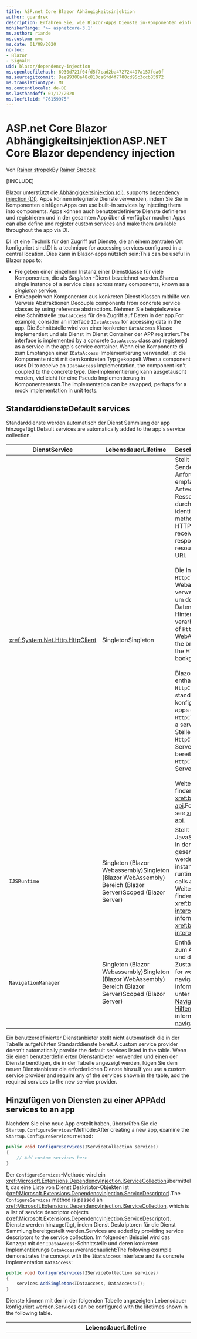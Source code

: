 ```yaml
---
title: ASP.net Core Blazor Abhängigkeitsinjektion
author: guardrex
description: Erfahren Sie, wie Blazor-Apps Dienste in-Komponenten einfügen können.
monikerRange: '>= aspnetcore-3.1'
ms.author: riande
ms.custom: mvc
ms.date: 01/08/2020
no-loc:
- Blazor
- SignalR
uid: blazor/dependency-injection
ms.openlocfilehash: 6930d721f04fd5f7cad2ba472724497a157fda0f
ms.sourcegitcommit: 9ee99300a48c810ca6fd4f7700cd95c3ccb85972
ms.translationtype: MT
ms.contentlocale: de-DE
ms.lasthandoff: 01/17/2020
ms.locfileid: "76159975"
---
```

# <a name="aspnet-core-opno-locblazor-dependency-injection"></a><span data-ttu-id="5dd43-103">ASP.net Core Blazor Abhängigkeitsinjektion</span><span class="sxs-lookup"><span data-stu-id="5dd43-103">ASP.NET Core Blazor dependency injection</span></span>

<span data-ttu-id="5dd43-104">Von [Rainer stropek](https://www.timecockpit.com)</span><span class="sxs-lookup"><span data-stu-id="5dd43-104">By [Rainer Stropek](https://www.timecockpit.com)</span></span>

[!INCLUDE[](~/includes/blazorwasm-preview-notice.md)]

Blazor<span data-ttu-id="5dd43-105"> unterstützt die [Abhängigkeitsinjektion (di)](xref:fundamentals/dependency-injection).</span><span class="sxs-lookup"><span data-stu-id="5dd43-105"> supports [dependency injection (DI)](xref:fundamentals/dependency-injection).</span></span> <span data-ttu-id="5dd43-106">Apps können integrierte Dienste verwenden, indem Sie Sie in Komponenten einfügen.</span><span class="sxs-lookup"><span data-stu-id="5dd43-106">Apps can use built-in services by injecting them into components.</span></span> <span data-ttu-id="5dd43-107">Apps können auch benutzerdefinierte Dienste definieren und registrieren und in der gesamten App über di verfügbar machen.</span><span class="sxs-lookup"><span data-stu-id="5dd43-107">Apps can also define and register custom services and make them available throughout the app via DI.</span></span>

<span data-ttu-id="5dd43-108">DI ist eine Technik für den Zugriff auf Dienste, die an einem zentralen Ort konfiguriert sind.</span><span class="sxs-lookup"><span data-stu-id="5dd43-108">DI is a technique for accessing services configured in a central location.</span></span> <span data-ttu-id="5dd43-109">Dies kann in Blazor-apps nützlich sein:</span><span class="sxs-lookup"><span data-stu-id="5dd43-109">This can be useful in Blazor apps to:</span></span>

* <span data-ttu-id="5dd43-110">Freigeben einer einzelnen Instanz einer Dienstklasse für viele Komponenten, die als *Singleton* -Dienst bezeichnet werden.</span><span class="sxs-lookup"><span data-stu-id="5dd43-110">Share a single instance of a service class across many components, known as a *singleton* service.</span></span>
* <span data-ttu-id="5dd43-111">Entkoppeln von Komponenten aus konkreten Dienst Klassen mithilfe von Verweis Abstraktionen.</span><span class="sxs-lookup"><span data-stu-id="5dd43-111">Decouple components from concrete service classes by using reference abstractions.</span></span> <span data-ttu-id="5dd43-112">Nehmen Sie beispielsweise eine Schnittstelle `IDataAccess` für den Zugriff auf Daten in der app.</span><span class="sxs-lookup"><span data-stu-id="5dd43-112">For example, consider an interface `IDataAccess` for accessing data in the app.</span></span> <span data-ttu-id="5dd43-113">Die Schnittstelle wird von einer konkreten `DataAccess` Klasse implementiert und als Dienst im Dienst Container der APP registriert.</span><span class="sxs-lookup"><span data-stu-id="5dd43-113">The interface is implemented by a concrete `DataAccess` class and registered as a service in the app's service container.</span></span> <span data-ttu-id="5dd43-114">Wenn eine Komponente di zum Empfangen einer `IDataAccess`-Implementierung verwendet, ist die Komponente nicht mit dem konkreten Typ gekoppelt.</span><span class="sxs-lookup"><span data-stu-id="5dd43-114">When a component uses DI to receive an `IDataAccess` implementation, the component isn't coupled to the concrete type.</span></span> <span data-ttu-id="5dd43-115">Die-Implementierung kann ausgetauscht werden, vielleicht für eine Pseudo Implementierung in Komponententests.</span><span class="sxs-lookup"><span data-stu-id="5dd43-115">The implementation can be swapped, perhaps for a mock implementation in unit tests.</span></span>

## <a name="default-services"></a><span data-ttu-id="5dd43-116">Standarddienste</span><span class="sxs-lookup"><span data-stu-id="5dd43-116">Default services</span></span>

<span data-ttu-id="5dd43-117">Standarddienste werden automatisch der Dienst Sammlung der app hinzugefügt.</span><span class="sxs-lookup"><span data-stu-id="5dd43-117">Default services are automatically added to the app's service collection.</span></span>

| <span data-ttu-id="5dd43-118">Dienst</span><span class="sxs-lookup"><span data-stu-id="5dd43-118">Service</span></span> | <span data-ttu-id="5dd43-119">Lebensdauer</span><span class="sxs-lookup"><span data-stu-id="5dd43-119">Lifetime</span></span> | <span data-ttu-id="5dd43-120">Beschreibung</span><span class="sxs-lookup"><span data-stu-id="5dd43-120">Description</span></span> |
| ------- | -------- | ----------- |
| <xref:System.Net.Http.HttpClient> | <span data-ttu-id="5dd43-121">Singleton</span><span class="sxs-lookup"><span data-stu-id="5dd43-121">Singleton</span></span> | <span data-ttu-id="5dd43-122">Stellt Methoden zum Senden von HTTP-Anforderungen und empfangen von HTTP-Antworten aus einer Ressource bereit, die durch einen URI identifiziert wird</span><span class="sxs-lookup"><span data-stu-id="5dd43-122">Provides methods for sending HTTP requests and receiving HTTP responses from a resource identified by a URI.</span></span><br><br><span data-ttu-id="5dd43-123">Die Instanz von `HttpClient` in einer Blazor Webassembly-App verwendet den Browser, um den HTTP-Datenverkehr im Hintergrund zu verarbeiten.</span><span class="sxs-lookup"><span data-stu-id="5dd43-123">The instance of `HttpClient` in a Blazor WebAssembly app uses the browser for handling the HTTP traffic in the background.</span></span><br><br>Blazor<span data-ttu-id="5dd43-124"> Server-Apps enthalten keine `HttpClient`, die standardmäßig als Dienst konfiguriert sind.</span><span class="sxs-lookup"><span data-stu-id="5dd43-124"> Server apps don't include an `HttpClient` configured as a service by default.</span></span> <span data-ttu-id="5dd43-125">Stellen Sie eine `HttpClient` für eine Blazor Server-App bereit.</span><span class="sxs-lookup"><span data-stu-id="5dd43-125">Provide an `HttpClient` to a Blazor Server app.</span></span><br><br><span data-ttu-id="5dd43-126">Weitere Informationen finden Sie unter <xref:blazor/call-web-api>.</span><span class="sxs-lookup"><span data-stu-id="5dd43-126">For more information, see <xref:blazor/call-web-api>.</span></span> |
| `IJSRuntime` | <span data-ttu-id="5dd43-127">Singleton (Blazor Webassembly)</span><span class="sxs-lookup"><span data-stu-id="5dd43-127">Singleton (Blazor WebAssembly)</span></span><br><span data-ttu-id="5dd43-128">Bereich (Blazor Server)</span><span class="sxs-lookup"><span data-stu-id="5dd43-128">Scoped (Blazor Server)</span></span> | <span data-ttu-id="5dd43-129">Stellt eine Instanz einer JavaScript-Laufzeit dar, in der JavaScript-Aufrufe gesendet werden.</span><span class="sxs-lookup"><span data-stu-id="5dd43-129">Represents an instance of a JavaScript runtime where JavaScript calls are dispatched.</span></span> <span data-ttu-id="5dd43-130">Weitere Informationen finden Sie unter <xref:blazor/javascript-interop>.</span><span class="sxs-lookup"><span data-stu-id="5dd43-130">For more information, see <xref:blazor/javascript-interop>.</span></span> |
| `NavigationManager` | <span data-ttu-id="5dd43-131">Singleton (Blazor Webassembly)</span><span class="sxs-lookup"><span data-stu-id="5dd43-131">Singleton (Blazor WebAssembly)</span></span><br><span data-ttu-id="5dd43-132">Bereich (Blazor Server)</span><span class="sxs-lookup"><span data-stu-id="5dd43-132">Scoped (Blazor Server)</span></span> | <span data-ttu-id="5dd43-133">Enthält Hilfsprogramme zum Arbeiten mit URIs und dem Navigations Zustand.</span><span class="sxs-lookup"><span data-stu-id="5dd43-133">Contains helpers for working with URIs and navigation state.</span></span> <span data-ttu-id="5dd43-134">Weitere Informationen finden Sie unter [URI-und Navigations Zustands Hilfen](xref:blazor/routing#uri-and-navigation-state-helpers).</span><span class="sxs-lookup"><span data-stu-id="5dd43-134">For more information, see [URI and navigation state helpers](xref:blazor/routing#uri-and-navigation-state-helpers).</span></span> |

<span data-ttu-id="5dd43-135">Ein benutzerdefinierter Dienstanbieter stellt nicht automatisch die in der Tabelle aufgeführten Standarddienste bereit.</span><span class="sxs-lookup"><span data-stu-id="5dd43-135">A custom service provider doesn't automatically provide the default services listed in the table.</span></span> <span data-ttu-id="5dd43-136">Wenn Sie einen benutzerdefinierten Dienstanbieter verwenden und einen der Dienste benötigen, die in der Tabelle angezeigt werden, fügen Sie dem neuen Dienstanbieter die erforderlichen Dienste hinzu.</span><span class="sxs-lookup"><span data-stu-id="5dd43-136">If you use a custom service provider and require any of the services shown in the table, add the required services to the new service provider.</span></span>

## <a name="add-services-to-an-app"></a><span data-ttu-id="5dd43-137">Hinzufügen von Diensten zu einer APP</span><span class="sxs-lookup"><span data-stu-id="5dd43-137">Add services to an app</span></span>

<span data-ttu-id="5dd43-138">Nachdem Sie eine neue App erstellt haben, überprüfen Sie die `Startup.ConfigureServices`-Methode:</span><span class="sxs-lookup"><span data-stu-id="5dd43-138">After creating a new app, examine the `Startup.ConfigureServices` method:</span></span>

```csharp
public void ConfigureServices(IServiceCollection services)
{
    // Add custom services here
}
```

<span data-ttu-id="5dd43-139">Der `ConfigureServices`-Methode wird ein <xref:Microsoft.Extensions.DependencyInjection.IServiceCollection>übermittelt, das eine Liste von Dienst Deskriptor-Objekten ist (<xref:Microsoft.Extensions.DependencyInjection.ServiceDescriptor>).</span><span class="sxs-lookup"><span data-stu-id="5dd43-139">The `ConfigureServices` method is passed an <xref:Microsoft.Extensions.DependencyInjection.IServiceCollection>, which is a list of service descriptor objects (<xref:Microsoft.Extensions.DependencyInjection.ServiceDescriptor>).</span></span> <span data-ttu-id="5dd43-140">Dienste werden hinzugefügt, indem Dienst Deskriptoren für die Dienst Sammlung bereitgestellt werden.</span><span class="sxs-lookup"><span data-stu-id="5dd43-140">Services are added by providing service descriptors to the service collection.</span></span> <span data-ttu-id="5dd43-141">Im folgenden Beispiel wird das Konzept mit der `IDataAccess`-Schnittstelle und deren konkreten Implementierungs `DataAccess`veranschaulicht:</span><span class="sxs-lookup"><span data-stu-id="5dd43-141">The following example demonstrates the concept with the `IDataAccess` interface and its concrete implementation `DataAccess`:</span></span>

```csharp
public void ConfigureServices(IServiceCollection services)
{
    services.AddSingleton<IDataAccess, DataAccess>();
}
```

<span data-ttu-id="5dd43-142">Dienste können mit der in der folgenden Tabelle angezeigten Lebensdauer konfiguriert werden.</span><span class="sxs-lookup"><span data-stu-id="5dd43-142">Services can be configured with the lifetimes shown in the following table.</span></span>

| <span data-ttu-id="5dd43-143">Lebensdauer</span><span class="sxs-lookup"><span data-stu-id="5dd43-143">Lifetime</span></span> | <span data-ttu-id="5dd43-144">Beschreibung</span><span class="sxs-lookup"><span data-stu-id="5dd43-144">Description</span></span> |
| -------- | ----------- |
| <xref:Microsoft.Extensions.DependencyInjection.ServiceDescriptor.Scoped*> | Blazor<span data-ttu-id="5dd43-145"> Webassembly-apps verfügen derzeit nicht über ein Konzept von di-Bereichen.</span><span class="sxs-lookup"><span data-stu-id="5dd43-145"> WebAssembly apps don't currently have a concept of DI scopes.</span></span> <span data-ttu-id="5dd43-146">`Scoped`registrierte Dienste Verhalten sich wie `Singleton` Dienste.</span><span class="sxs-lookup"><span data-stu-id="5dd43-146">`Scoped`-registered services behave like `Singleton` services.</span></span> <span data-ttu-id="5dd43-147">Das Blazor Server-Hostingmodell unterstützt jedoch die `Scoped` Lebensdauer.</span><span class="sxs-lookup"><span data-stu-id="5dd43-147">However, the Blazor Server hosting model supports the `Scoped` lifetime.</span></span> <span data-ttu-id="5dd43-148">In Blazor Server-Apps ist eine Bereichs bezogene Dienst Registrierung auf die *Verbindung*beschränkt.</span><span class="sxs-lookup"><span data-stu-id="5dd43-148">In Blazor Server apps, a scoped service registration is scoped to the *connection*.</span></span> <span data-ttu-id="5dd43-149">Aus diesem Grund wird die Verwendung von Bereichs bezogenen Diensten für Dienste bevorzugt, die auf den aktuellen Benutzer beschränkt werden sollten, auch wenn die aktuelle Absicht ist, die Client seitige Ausführung im Browser auszuführen.</span><span class="sxs-lookup"><span data-stu-id="5dd43-149">For this reason, using scoped services is preferred for services that should be scoped to the current user, even if the current intent is to run client-side in the browser.</span></span> |
| <xref:Microsoft.Extensions.DependencyInjection.ServiceDescriptor.Singleton*> | <span data-ttu-id="5dd43-150">DI erstellt eine *einzelne Instanz* des Dienstanbieter.</span><span class="sxs-lookup"><span data-stu-id="5dd43-150">DI creates a *single instance* of the service.</span></span> <span data-ttu-id="5dd43-151">Alle Komponenten, die einen `Singleton` Dienst erfordern, erhalten eine Instanz desselben diensdienstanbieter.</span><span class="sxs-lookup"><span data-stu-id="5dd43-151">All components requiring a `Singleton` service receive an instance of the same service.</span></span> |
| <xref:Microsoft.Extensions.DependencyInjection.ServiceDescriptor.Transient*> | <span data-ttu-id="5dd43-152">Wenn eine Komponente eine Instanz eines `Transient` Dienstanbieter aus dem Dienst Container erhält, empfängt Sie eine *neue Instanz* des Dienstanbieter.</span><span class="sxs-lookup"><span data-stu-id="5dd43-152">Whenever a component obtains an instance of a `Transient` service from the service container, it receives a *new instance* of the service.</span></span> |

<span data-ttu-id="5dd43-153">Das di-System basiert auf dem System System in ASP.net Core.</span><span class="sxs-lookup"><span data-stu-id="5dd43-153">The DI system is based on the DI system in ASP.NET Core.</span></span> <span data-ttu-id="5dd43-154">Weitere Informationen finden Sie unter <xref:fundamentals/dependency-injection>.</span><span class="sxs-lookup"><span data-stu-id="5dd43-154">For more information, see <xref:fundamentals/dependency-injection>.</span></span>

## <a name="request-a-service-in-a-component"></a><span data-ttu-id="5dd43-155">Anfordern eines Dienstanbieter in einer Komponente</span><span class="sxs-lookup"><span data-stu-id="5dd43-155">Request a service in a component</span></span>

<span data-ttu-id="5dd43-156">Nachdem die Dienste der Dienst Auflistung hinzugefügt wurden, fügen Sie die Dienste mithilfe des [\@](xref:mvc/views/razor#inject) Razor-Direktive in die Komponenten ein.</span><span class="sxs-lookup"><span data-stu-id="5dd43-156">After services are added to the service collection, inject the services into the components using the [\@inject](xref:mvc/views/razor#inject) Razor directive.</span></span> <span data-ttu-id="5dd43-157">`@inject` verfügt über zwei Parameter:</span><span class="sxs-lookup"><span data-stu-id="5dd43-157">`@inject` has two parameters:</span></span>

* <span data-ttu-id="5dd43-158">Geben Sie &ndash; den Typ des einzuschlettenden Dienstanbieter ein.</span><span class="sxs-lookup"><span data-stu-id="5dd43-158">Type &ndash; The type of the service to inject.</span></span>
* <span data-ttu-id="5dd43-159">Eigenschaft &ndash; der Name der Eigenschaft, die den injizierten App-Dienst empfängt.</span><span class="sxs-lookup"><span data-stu-id="5dd43-159">Property &ndash; The name of the property receiving the injected app service.</span></span> <span data-ttu-id="5dd43-160">Die-Eigenschaft erfordert keine manuelle Erstellung.</span><span class="sxs-lookup"><span data-stu-id="5dd43-160">The property doesn't require manual creation.</span></span> <span data-ttu-id="5dd43-161">Der Compiler erstellt die-Eigenschaft.</span><span class="sxs-lookup"><span data-stu-id="5dd43-161">The compiler creates the property.</span></span>

<span data-ttu-id="5dd43-162">Weitere Informationen finden Sie unter <xref:mvc/views/dependency-injection>.</span><span class="sxs-lookup"><span data-stu-id="5dd43-162">For more information, see <xref:mvc/views/dependency-injection>.</span></span>

<span data-ttu-id="5dd43-163">Verwenden Sie mehrere `@inject`-Anweisungen, um unterschiedliche Dienste einzufügen.</span><span class="sxs-lookup"><span data-stu-id="5dd43-163">Use multiple `@inject` statements to inject different services.</span></span>

<span data-ttu-id="5dd43-164">Das folgende Beispiel veranschaulicht die Verwendung von `@inject`.</span><span class="sxs-lookup"><span data-stu-id="5dd43-164">The following example shows how to use `@inject`.</span></span> <span data-ttu-id="5dd43-165">Der Dienst, der `Services.IDataAccess` implementiert, wird in die-Eigenschaften `DataRepository`der Komponente eingefügt.</span><span class="sxs-lookup"><span data-stu-id="5dd43-165">The service implementing `Services.IDataAccess` is injected into the component's property `DataRepository`.</span></span> <span data-ttu-id="5dd43-166">Beachten Sie, dass der Code nur die `IDataAccess` Abstraktion verwendet:</span><span class="sxs-lookup"><span data-stu-id="5dd43-166">Note how the code is only using the `IDataAccess` abstraction:</span></span>

[!code-razor[](dependency-injection/samples_snapshot/3.x/CustomerList.razor?highlight=2-3,23)]

<span data-ttu-id="5dd43-167">Intern verwendet die generierte Eigenschaft (`DataRepository`) das `InjectAttribute`-Attribut.</span><span class="sxs-lookup"><span data-stu-id="5dd43-167">Internally, the generated property (`DataRepository`) uses the `InjectAttribute` attribute.</span></span> <span data-ttu-id="5dd43-168">In der Regel wird dieses Attribut nicht direkt verwendet.</span><span class="sxs-lookup"><span data-stu-id="5dd43-168">Typically, this attribute isn't used directly.</span></span> <span data-ttu-id="5dd43-169">Wenn eine Basisklasse für Komponenten erforderlich ist und eingefügte Eigenschaften auch für die Basisklasse erforderlich sind, fügen Sie die `InjectAttribute`manuell hinzu:</span><span class="sxs-lookup"><span data-stu-id="5dd43-169">If a base class is required for components and injected properties are also required for the base class, manually add the `InjectAttribute`:</span></span>

```csharp
public class ComponentBase : IComponent
{
    // DI works even if using the InjectAttribute in a component's base class.
    [Inject]
    protected IDataAccess DataRepository { get; set; }
    ...
}
```

<span data-ttu-id="5dd43-170">In Komponenten, die von der-Basisklasse abgeleitet sind, ist die `@inject`-Anweisung nicht erforderlich.</span><span class="sxs-lookup"><span data-stu-id="5dd43-170">In components derived from the base class, the `@inject` directive isn't required.</span></span> <span data-ttu-id="5dd43-171">Die `InjectAttribute` der Basisklasse ist ausreichend:</span><span class="sxs-lookup"><span data-stu-id="5dd43-171">The `InjectAttribute` of the base class is sufficient:</span></span>

```razor
@page "/demo"
@inherits ComponentBase

<h1>Demo Component</h1>
```

## <a name="use-di-in-services"></a><span data-ttu-id="5dd43-172">Verwenden von di in Diensten</span><span class="sxs-lookup"><span data-stu-id="5dd43-172">Use DI in services</span></span>

<span data-ttu-id="5dd43-173">Für komplexe Dienste sind möglicherweise zusätzliche Dienste erforderlich.</span><span class="sxs-lookup"><span data-stu-id="5dd43-173">Complex services might require additional services.</span></span> <span data-ttu-id="5dd43-174">Im vorherigen Beispiel ist für `DataAccess` möglicherweise der `HttpClient` Standard Dienst erforderlich.</span><span class="sxs-lookup"><span data-stu-id="5dd43-174">In the prior example, `DataAccess` might require the `HttpClient` default service.</span></span> <span data-ttu-id="5dd43-175">`@inject` (oder das `InjectAttribute`) steht nicht für die Verwendung in-Diensten zur Verfügung.</span><span class="sxs-lookup"><span data-stu-id="5dd43-175">`@inject` (or the `InjectAttribute`) isn't available for use in services.</span></span> <span data-ttu-id="5dd43-176">Stattdessen muss die *Konstruktorinjektion* verwendet werden.</span><span class="sxs-lookup"><span data-stu-id="5dd43-176">*Constructor injection* must be used instead.</span></span> <span data-ttu-id="5dd43-177">Erforderliche Dienste werden durch Hinzufügen von Parametern zum Konstruktor des Diensts hinzugefügt.</span><span class="sxs-lookup"><span data-stu-id="5dd43-177">Required services are added by adding parameters to the service's constructor.</span></span> <span data-ttu-id="5dd43-178">Wenn di den Dienst erstellt, werden die erforderlichen Dienste im Konstruktor erkannt und entsprechend bereitstellt.</span><span class="sxs-lookup"><span data-stu-id="5dd43-178">When DI creates the service, it recognizes the services it requires in the constructor and provides them accordingly.</span></span>

```csharp
public class DataAccess : IDataAccess
{
    // The constructor receives an HttpClient via dependency
    // injection. HttpClient is a default service.
    public DataAccess(HttpClient client)
    {
        ...
    }
}
```

<span data-ttu-id="5dd43-179">Voraussetzungen für die Konstruktorinjektion:</span><span class="sxs-lookup"><span data-stu-id="5dd43-179">Prerequisites for constructor injection:</span></span>

* <span data-ttu-id="5dd43-180">Ein Konstruktor muss vorhanden sein, dessen Argumente von di erfüllt werden können.</span><span class="sxs-lookup"><span data-stu-id="5dd43-180">One constructor must exist whose arguments can all be fulfilled by DI.</span></span> <span data-ttu-id="5dd43-181">Zusätzliche Parameter, die nicht von di abgedeckt werden, sind zulässig, wenn Sie Standardwerte angeben.</span><span class="sxs-lookup"><span data-stu-id="5dd43-181">Additional parameters not covered by DI are allowed if they specify default values.</span></span>
* <span data-ttu-id="5dd43-182">Der anwendbare Konstruktor muss *öffentlich*sein.</span><span class="sxs-lookup"><span data-stu-id="5dd43-182">The applicable constructor must be *public*.</span></span>
* <span data-ttu-id="5dd43-183">Ein anwendbarer Konstruktor muss vorhanden sein.</span><span class="sxs-lookup"><span data-stu-id="5dd43-183">One applicable constructor must exist.</span></span> <span data-ttu-id="5dd43-184">Bei einer Mehrdeutigkeit löst di eine Ausnahme aus.</span><span class="sxs-lookup"><span data-stu-id="5dd43-184">In case of an ambiguity, DI throws an exception.</span></span>

## <a name="utility-base-component-classes-to-manage-a-di-scope"></a><span data-ttu-id="5dd43-185">Basiskomponenten Klassen des-Hilfsprogramms zum Verwalten eines di-Bereichs</span><span class="sxs-lookup"><span data-stu-id="5dd43-185">Utility base component classes to manage a DI scope</span></span>

<span data-ttu-id="5dd43-186">In ASP.net Core-apps werden Bereichs bezogene Dienste in der Regel auf die aktuelle Anforderung festgelegt.</span><span class="sxs-lookup"><span data-stu-id="5dd43-186">In ASP.NET Core apps, scoped services are typically scoped to the current request.</span></span> <span data-ttu-id="5dd43-187">Nachdem die Anforderung abgeschlossen ist, werden alle Bereichs bezogenen oder vorübergehenden Dienste vom System System entfernt.</span><span class="sxs-lookup"><span data-stu-id="5dd43-187">After the request completes, any scoped or transient services are disposed by the DI system.</span></span> <span data-ttu-id="5dd43-188">In Blazor Server-apps dauert der Anforderungs Bereich für die Dauer der Client Verbindung, was dazu führen kann, dass vorübergehende und Bereichs bezogene Dienste viel länger als erwartet Leben.</span><span class="sxs-lookup"><span data-stu-id="5dd43-188">In Blazor Server apps, the request scope lasts for the duration of the client connection, which can result in transient and scoped services living much longer than expected.</span></span>

<span data-ttu-id="5dd43-189">Um Dienste auf die Lebensdauer einer Komponente zu beschränken, kann die `OwningComponentBase`-und `OwningComponentBase<TService>` Basisklassen verwenden.</span><span class="sxs-lookup"><span data-stu-id="5dd43-189">To scope services to the lifetime of a component, can use the `OwningComponentBase` and `OwningComponentBase<TService>` base classes.</span></span> <span data-ttu-id="5dd43-190">Diese Basisklassen machen eine `ScopedServices`-Eigenschaft des Typs `IServiceProvider` verfügbar, mit der Dienste aufgelöst werden, die auf die Lebensdauer der Komponente beschränkt sind.</span><span class="sxs-lookup"><span data-stu-id="5dd43-190">These base classes expose a `ScopedServices` property of type `IServiceProvider` that resolve services that are scoped to the lifetime of the component.</span></span> <span data-ttu-id="5dd43-191">Verwenden Sie die `@inherits`-Direktive, um eine Komponente zu erstellen, die von einer Basisklasse in Razor erbt.</span><span class="sxs-lookup"><span data-stu-id="5dd43-191">To author a component that inherits from a base class in Razor, use the `@inherits` directive.</span></span>

```razor
@page "/users"
@attribute [Authorize]
@inherits OwningComponentBase<Data.ApplicationDbContext>

<h1>Users (@Service.Users.Count())</h1>
<ul>
    @foreach (var user in Service.Users)
    {
        <li>@user.UserName</li>
    }
</ul>
```

> [!NOTE]
> <span data-ttu-id="5dd43-192">Dienste, die mithilfe von `@inject` oder der `InjectAttribute` in die Komponente eingefügt werden, werden nicht im Bereich der Komponente erstellt und sind an den Anforderungs Bereich gebunden.</span><span class="sxs-lookup"><span data-stu-id="5dd43-192">Services injected into the component using `@inject` or the `InjectAttribute` aren't created in the component's scope and are tied to the request scope.</span></span>

## <a name="additional-resources"></a><span data-ttu-id="5dd43-193">Weitere Ressourcen</span><span class="sxs-lookup"><span data-stu-id="5dd43-193">Additional resources</span></span>

* <xref:fundamentals/dependency-injection>
* <xref:mvc/views/dependency-injection>
